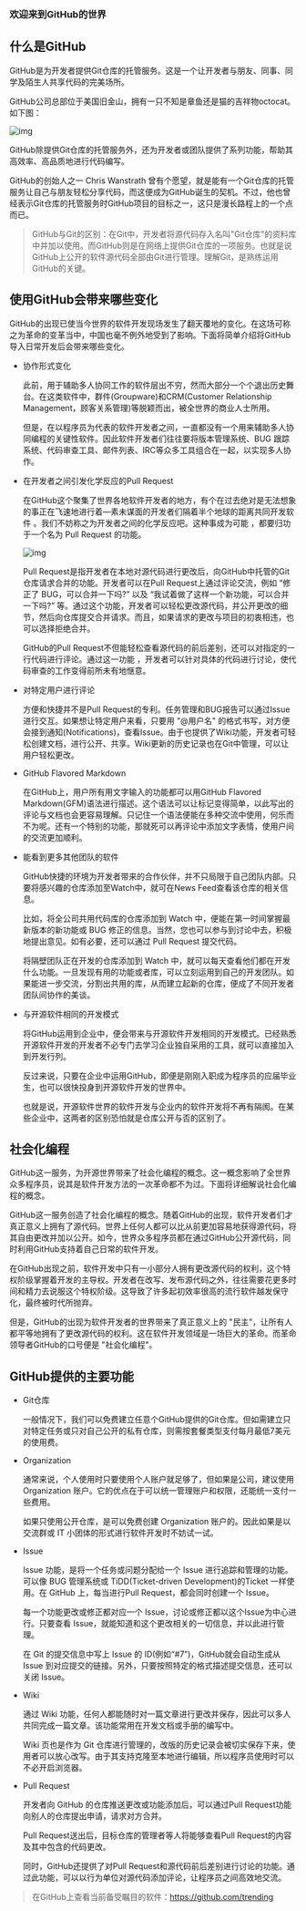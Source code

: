 ### 欢迎来到GitHub的世界



## 什么是GitHub

GitHub是为开发者提供Git仓库的托管服务。这是一个让开发者与朋友、同事、同学及陌生人共享代码的完美场所。 

GitHub公司总部位于美国旧金山，拥有一只不知是章鱼还是猫的吉祥物octocat。如下图：

![img](01.欢迎来到GitHub的世界.assets/u=2423403026,2856396655&fm=26&gp=0.jpg)

GitHub除提供Git仓库的托管服务外，还为开发者或团队提供了系列功能，帮助其高效率、高品质地进行代码编写。

GitHub的创始人之一 Chris Wanstrath 曾有个愿望，就是能有一个Git仓库的托管服务让自己与朋友轻松分享代码，而这便成为GitHub诞生的契机。不过，他也曾经表示Git仓库的托管服务时GitHub项目的目标之一，这只是漫长路程上的一个点而已。

> GitHub与Git的区别：在Git中，开发者将源代码存入名叫"Git仓库"的资料库中并加以使用。而GitHub则是在网络上提供Git仓库的一项服务。也就是说GitHub上公开的软件源代码全部由Git进行管理。理解Git，是熟练运用GitHub的关键。

## 使用GitHub会带来哪些变化

GitHub的出现已使当今世界的软件开发现场发生了翻天覆地的变化。在这场可称之为革命的变革当中，中国也毫不例外地受到了影响。下面将简单介绍将GitHub导入日常开发后会带来哪些变化。

- 协作形式变化

  此前，用于辅助多人协同工作的软件层出不穷，然而大部分一个个退出历史舞台。在这类软件中，群件(Groupware)和CRM(Customer Relationship Management，顾客关系管理)等脱颖而出，被全世界的商业人士所用。

  但是，在以程序员为代表的软件开发者之间，一直都没有一个用来辅助多人协同编程的关键性软件。因此软件开发者们往往要将版本管理系统、BUG 跟踪系统、代码审查工具、邮件列表、IRC等众多工具组合在一起，以实现多人协作。

- 在开发者之间引发化学反应的Pull Request

  在GitHub这个聚集了世界各地软件开发者的地方，有个在过去绝对是无法想象的事正在飞速地进行着—素未谋面的开发者们隔着半个地球的距离共同开发软件 。我们不妨称之为开发者之间的化学反应吧。这种事成为可能 ，都要归功于一个名为 Pull Request 的功能。

  ![img](01.欢迎来到GitHub的世界.assets/pull_request.png)

  Pull Request是指开发者在本地对源代码进行更改后，向GitHub中托管的Git仓库请求合并的功能。开发者可以在Pull Request上通过评论交流，例如 “修正了 BUG，可以合并一下吗?” 以及 “我试着做了这样一个新功能，可以合并一下吗?” 等。通过这个功能，开发者可以轻松更改源代码，并公开更改的细节，然后向仓库提交合并请求。而且，如果请求的更改与项目的初衷相违，也可以选择拒绝合并。

  GitHub的Pull Request不但能轻松查看源代码的前后差别，还可以对指定的一行代码进行评论。通过这一功能 ，开发者可以针对具体的代码进行讨论，使代码审查的工作变得前所未有地惬意。

- 对特定用户进行评论

  方便和快捷并不是Pull Request的专利。任务管理和BUG报告可以通过Issue进行交互。如果想让特定用户来看，只要用 "@用户名" 的格式书写，对方便会接到通知(Notifications)，查看Issue。由于也提供了Wiki功能，开发者可轻松创建文档，进行公开、共享。Wiki更新的历史记录也在Git中管理，可以让用户轻松更改。

- GitHub Flavored Markdown

  在GitHub上，用户所有用文字输入的功能都可以用GitHub Flavored Markdown(GFM)语法进行描述。这个语法可以让标记变得简单，以此写出的评论与文档也会更容易理解。只记住一个语法便能在多种交流中使用，何乐而不为呢。还有一个特别的功能，那就死可以再评论中添加文字表情，使用户间的交流更加顺利。

- 能看到更多其他团队的软件

  GitHub快捷的环境为开发者带来的合作伙伴，并不只局限于自己团队内部。只要将感兴趣的仓库添加至Watch中，就可在News Feed查看该仓库的相关信息。

  比如，将全公司共用代码库的仓库添加到 Watch 中，便能在第一时间掌握最新版本的新功能或 BUG 修正的信息。当然，您也可以参与到讨论中去，积极地提出意见。如有必要，还可以通过 Pull Request 提交代码。

  将隔壁团队正在开发的仓库添加到 Watch 中，就可以每天查看他们都在开发什么功能。一旦发现有用的功能或者库，可以立刻运用到自己的开发团队。如果能进一步交流，分割出共用的库，从而建立起新的仓库，便成了不同开发者团队间协作的美谈。

- 与开源软件相同的开发模式

  将GitHub运用到企业中，便会带来与开源软件开发相同的开发模式。已经熟悉开源软件开发的开发者不必专门去学习企业独自采用的工具，就可以直接加入到开发行列。

  反过来说，只要在企业中运用GitHub，即便是刚刚入职成为程序员的应届毕业生，也可以很快投身到开源软件开发的世界中。

  也就是说，开源软件世界的软件开发与企业内的软件开发将不再有隔阂。在某些企业中，这两者的区别恐怕就是仓库公开与否的区别了。

## 社会化编程

GitHub这一服务，为开源世界带来了社会化编程的概念。这一概念影响了全世界众多程序员，说其是软件开发方法的一次革命都不为过。下面将详细解说社会化编程的概念。

GitHub这一服务创造了社会化编程的概念。随着GitHub的出现，软件开发者们才真正意义上拥有了源代码。世界上任何人都可以比从前更加容易地获得源代码，将其自由更改并加以公开。如今，世界众多程序员都在通过GitHub公开源代码，同时利用GitHub支持着自己日常的软件开发。

在GitHub出现之前，软件开发中只有一小部分人拥有更改源代码的权利，这个特权阶级掌握着开发的主导权。开发者在改写、发布源代码之外，往往需要花更多时间和精力去说服这个特权阶级。这导致了许多起初效率很高的流行软件越发保守化，最终被时代所抛弃。

但是，GitHub的出现为软件开发者的世界带来了真正意义上的 "民主"，让所有人都平等地拥有了更改源代码的权利。这在软件开发领域是一场巨大的革命。而革命领导者GitHub的口号便是 "社会化编程"。

## GitHub提供的主要功能

- Git仓库

  一般情况下，我们可以免费建立任意个GitHub提供的Git仓库。但如需建立只对特定任务或只对自己公开的私有仓库，则需按套餐类型支付每月最低7美元的使用费。

- Organization

  通常来说，个人使用时只要使用个人账户就足够了，但如果是公司，建议使用 Organization 账户。它的优点在于可以统一管理账户和权限，还能统一支付一些费用。

  如果只使用公开仓库，是可以免费创建 Organization 账户的。因此如果是以交流群或 IT 小团体的形式进行软件开发时不妨试一试。

- Issue

  Issue 功能，是将一个任务或问题分配给一个 Issue 进行追踪和管理的功能。可以像 BUG 管理系统或 TiDD(Ticket-driven Development)的Ticket 一样使用。在 GitHub 上，每当进行Pull Request，都会同时创建一个 Issue。

  每一个功能更改或修正都对应一个 Issue，讨论或修正都以这个Issue为中心进行。只要查看 Issue，就能知道和这个更改相关的一切信息，并以此进行管理。

  在 Git 的提交信息中写上 Issue 的 ID(例如“#7”)，GitHub就会自动生成从 Issue 到对应提交的链接。另外，只要按照特定的格式描述提交信息，还可以关闭 Issue。

- Wiki

  通过 Wiki 功能，任何人都能随时对一篇文章进行更改并保存，因此可以多人共同完成一篇文章。该功能常用在开发文档或手册的编写中。

  Wiki 页也是作为 Git 仓库进行管理的，改版的历史记录会被切实保存下来，使用者可以放心改写。由于其支持克隆至本地进行编辑，所以程序员使用时可以不必开启浏览器。

- Pull Request

  开发者向 GitHub 的仓库推送更改或功能添加后，可以通过Pull Request功能向别人的仓库提出申请，请求对方合并。

  Pull Request送出后，目标仓库的管理者等人将能够查看Pull Request的内容及其中包含的代码更改。

  同时，GitHub还提供了对Pull Request和源代码前后差别进行讨论的功能。通过此功能，可以以行为单位对源代码添加评论，让程序员之间高效地交流。

> 在GitHub上查看当前备受瞩目的软件：https://github.com/trending 